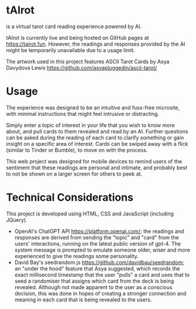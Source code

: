 # tAIrot
is a virtual tarot card reading experience powered by AI.

tAIrot is currently live and being hosted on GitHub pages at https://tairot.fun. However, the readings and responses provided by the AI might be temporarily unavailable due to a usage limit.

The artwork used in this project features ASCII Tarot Cards by Asya Davydova Lewis
https://github.com/asyapluggedin/ascii-tarot/

# Usage
The experience was designed to be an intuitive and fuss-free microsite, with minimal instructions that might feel intrusive or distracting.

Simply enter a topic of interest in your life that you wish to know more about, and pull cards to them revealed and read by an AI. Further questions can be asked during the reading of each card to clarify something or gain insight on a specific area of interest. Cards can be swiped away with a flick (similar to Tinder or Bumble), to move on with the process.

This web project was designed for mobile devices to remind users of the sentiment that these readings are personal and intimate, and probably best to not be shown on a larger screen for others to peek at.

# Technical Considerations
This project is developed using HTML, CSS and JavaScript (including JQuery).
- OpenAI's ChatGPT API https://platform.openai.com/; the readings and responses are derived from sending the "topic" and "card" from the users' interactions, running on the latest public version of gpt-4. The system message is prompted to emulate someone older, wiser and more experienced to give the readings some personality.
- David Bay's seedrandom.js https://github.com/davidbau/seedrandom; an "under the hood" feature that Asya suggested, which records the exact millisecond timestamp that the user "pulls" a card and uses that to seed a randomiser that assigns which card from the deck is being revealed. Although not made apparent to the user as a conscious decision, this was done in hopes of creating a stronger connection and meaning in each card that is being revealed to the users.
